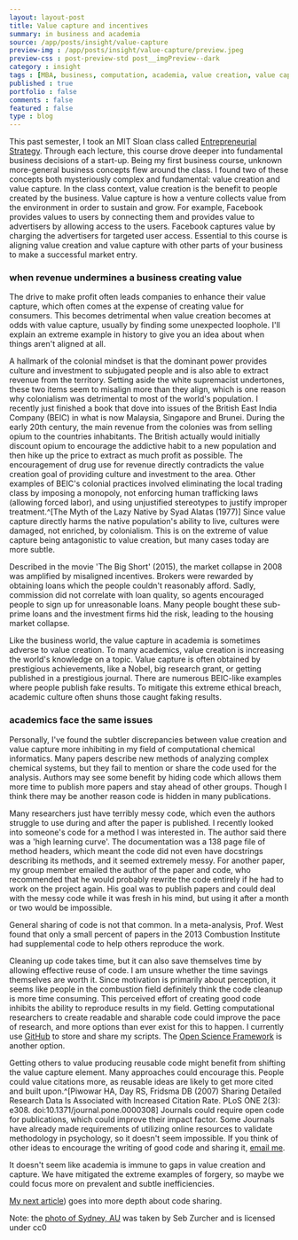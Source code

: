```yaml
---
layout: layout-post
title: Value capture and incentives
summary: in business and academia
source: /app/posts/insight/value-capture
preview-img : /app/posts/insight/value-capture/preview.jpeg
preview-css : post-preview-std post__imgPreview--dark
category : insight
tags : [MBA, business, computation, academia, value creation, value capture]
published : true
portfolio : false
comments : false
featured : false
type : blog
---
```


This past semester, I took an MIT Sloan class called [Entrepreneurial Strategy](http://student.mit.edu/catalog/search.cgi?search=15.911&style=verbatim&when=2&termleng=4). Through each lecture, this course drove deeper into fundamental business decisions of a start-up. Being my first business course, unknown more-general business concepts flew around the class. I found two of these concepts both mysteriously complex and fundamental: value creation and value capture. In the class context, value creation is the benefit to people created by the business. Value capture is how a venture collects value from the environment in order to sustain and grow. For example, Facebook provides values to users by connecting them and provides value to advertisers by allowing access to the users. Facebook captures value by charging the advertisers for targeted user access. Essential to this course is aligning value creation and value capture with other parts of your business to make a successful market entry.

### when revenue undermines a business creating value

The drive to make profit often leads companies to enhance their value capture, which often comes at the expense of creating value for consumers. This becomes detrimental when value creation becomes at odds with value capture, usually by finding some unexpected loophole. I'll explain an extreme example in history to give you an idea about when things aren't aligned at all. 

A hallmark of the colonial mindset is that the dominant power provides culture and investment to subjugated people and is also able to extract revenue from the territory. Setting aside the white supremacist undertones, these two items seem to misalign more than they align, which is one reason why colonialism was detrimental to most of the world's population. I recently just finished a book that dove into issues of the British East India Company (BEIC) in what is now Malaysia, Singapore and Brunei. During the early 20th century, the main revenue from the colonies was from selling opium to the countries inhabitants. The British actually would initially discount opium to encourage the addictive habit to a new population and then hike up the price to extract as much profit as possible. The encouragement of drug use for revenue directly contradicts the value creation goal of providing culture and investment to the area. Other examples of BEIC's colonial practices involved eliminating the local trading class by imposing a monopoly, not enforcing human trafficking laws (allowing forced labor), and using unjustified stereotypes to justify improper treatment.^[The Myth of the Lazy Native by Syad Alatas (1977)] Since value capture directly harms the native population's ability to live, cultures were damaged, not enriched, by colonialism. This is on the extreme of value capture being antagonistic to value creation, but many cases today are more subtle. 

Described in the movie 'The Big Short' (2015), the market collapse in 2008 was amplified by misaligned incentives. Brokers were rewarded by obtaining loans which the people couldn't reasonably afford. Sadly, commission did not correlate with loan quality, so agents encouraged people to sign up for unreasonable loans. Many people bought these sub-prime loans and the investment firms hid the risk, leading to the housing market collapse. 

Like the business world, the value capture in academia is sometimes adverse to value creation. To many academics, value creation is increasing the world's knowledge on a topic. Value capture is often obtained by prestigious achievements, like a Nobel, big research grant, or getting published in a prestigious journal. There are numerous BEIC-like examples where people publish fake results. To mitigate this extreme ethical breach, academic culture often shuns those caught faking results. 

### academics face the same issues

Personally, I've found the subtler discrepancies between value creation and value capture more inhibiting in my field of computational chemical informatics. Many papers describe new methods of analyzing complex chemical systems, but they fail to mention or share the code used for the analysis. Authors may see some benefit by hiding code which allows them more time to publish more papers and stay ahead of other groups. Though I think there may be another reason code is hidden in many publications.

Many researchers just have terribly messy code, which even the authors struggle to use during and after the paper is published. I recently looked into someone's code for a method I was interested in. The author said there was a 'high learning curve'. The documentation was a 138 page file of method headers, which meant the code did not even have docstrings describing its methods, and it seemed extremely messy. For another paper, my group member emailed the author of the paper and code, who recommended that he would probably rewrite the code entirely if he had to work on the project again. His goal was to publish papers and could deal with the messy code while it was fresh in his mind, but using it after a month or two would be impossible. 

General sharing of code is not that common. In a meta-analysis, Prof. West found that only a small  percent of papers in the 2013 Combustion Institute had supplemental code to help others reproduce the work. 

Cleaning up code takes time, but it can also save themselves time by allowing effective reuse of code. I am unsure whether the time savings themselves are worth it. Since motivation is primarily about perception, it seems like people in the combustion field definitely think the code cleanup is more time consuming. This perceived effort of creating good code inhibits the ability to reproduce results in my field. Getting computational researchers to create readable and sharable code could improve the pace of research, and more options than ever exist for this to happen. I currently use [GitHub](http://www.github.com) to store and share my scripts. The [Open Science Framework](https://osf.io/) is another option.

Getting others to value producing reusable code might benefit from shifting the value capture element. Many approaches could encourage this. People could value citations more, as reusable ideas are likely to get more cited and built upon.^[Piwowar HA, Day RS, Fridsma DB (2007) Sharing Detailed Research Data Is Associated with Increased Citation Rate. PLoS ONE 2(3): e308. doi:10.1371/journal.pone.0000308] Journals could require open code for publications, which could improve their impact factor. Some Journals have already made requirements of utilizing online resources to validate methodology in psychology, so it doesn't seem impossible. If you think of other ideas to encourage the writing of good code and sharing it, [email me](markgoldman@mit.edu).

It doesn't seem like academia is immune to gaps in value creation and capture. We have mitigated the extreme examples of forgery, so maybe we could focus more on prevalent and subtle inefficiencies. 

[My next article]({{sit.url}}/blog/2016/06/posting-code-in-academia.html)) goes into more depth about code sharing.

<!--other things not mentioned:

I find the quantification of value creation a sticky issue. 

write about KI encouraging reporting of environmental issues

In Market-Based Management, Charles Koch asserts that the free-market incentives for companies can also be applied to people working in a company. While I am not convinced of all the assertions that lead to this conclusion, treating people like this 
-->

Note: the [photo of Sydney, AU](https://unsplash.com/photos/EOq4Dj33G_U) was taken by Seb Zurcher and is licensed under cc0
